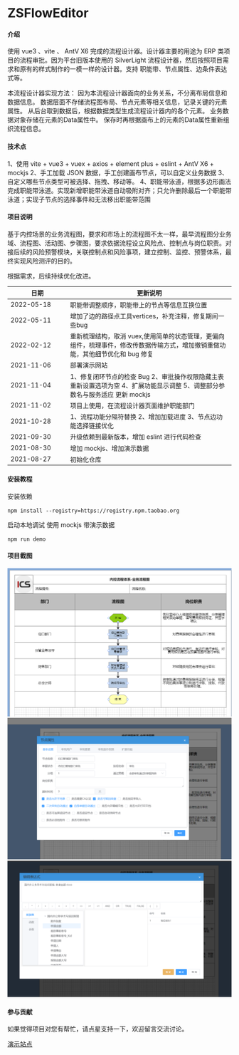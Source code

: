 # ZSFlowEditor

#### 介绍

使用 vue3 、vite 、 AntV X6 完成的流程设计器。设计器主要的用途为 ERP 类项目的流程审批。因为平台旧版本使用的 SilverLight 流程设计器，然后按照项目需求和原有的样式制作的一模一样的设计器。支持 职能带、节点属性、边条件表达式等。

本流程设计器实现方法：
因为本流程设计器面向的业务关系，不分离布局信息和数据信息。
数据层面不存储流程图布局、节点元素等相关信息，记录关键的元素属性。
从后台取到数据后，根据数据类型生成流程设计器内的各个元素。
业务数据对象存储在元素的Data属性中。
保存时再根据画布上的元素的Data属性重新组织流程信息。
#### 技术点

1、使用 vite + vue3 + vuex + axios + element plus + eslint + AntV X6 + mockjs
2、手工加载 JSON 数据，手工创建画布节点，可以自定义业务数据
3、自定义哪些节点类型可被选择、拖拽、移动等。
4、职能带泳道，根据多边形画法完成职能带泳道。实现新增职能带泳道自动吸附对齐；只允许删除最后一个职能带泳道；实现子节点的选择事件和无法移出职能带范围

#### 项目说明

基于内控场景的业务流程图，要求和市场上的流程图不太一样，最早流程图分业务域、流程图、活动图、步骤图，要求依据流程设立风险点、控制点与岗位职责。对接后续的风险预警模块，关联控制点和风险事项，建立控制、监控、预警体系，最终实现风险测评的目的。

根据需求，后续持续优化改进。
<style> table th:first-of-type { width: 120px; } </style>
| 日期| 更新说明                                                                      |
|---|---------------------------------------------------------------------------|
| 2022-05-18 | 职能带调整顺序，职能带上的节点等信息互换位置                                                    |
| 2022-05-11 | 增加了边的路径点工具vertices，补充注释，修复期间一些bug                                         |
| 2022-02-12 | 重新梳理结构，取消 vuex,使用简单的状态管理，更偏向组件，梳理事件，修改传数据传输方式，增加撤销重做功能，其他细节优化和 bug 修复     |
| 2021-11-06 | 部署演示网站                                                                    |
| 2021-11-04 | 1、修复闭环节点的检查 Bug 2、审批操作权限隐藏主表 重新设置选项为空 4、扩展功能显示调整 5、调整部分参数名与服务适应 更新 mockjs |
| 2021-11-02 | 项目上使用，在流程设计器页面维护职能部门                                                      |
| 2021-10-28 | 1、流程功能分隔符替换 2、增加加载进度 3、节点边功能选择链接优化                                        |
| 2021-09-30 | 升级依赖到最新版本，增加 eslint 进行代码检查                                                |
| 2021-08-30 | 增加 mockjs、增加演示数据                                                          |
| 2021-08-27 | 初始化仓库                                                                     |

#### 安装教程

安装依赖

```shell
npm install --registry=https://registry.npm.taobao.org
```

启动本地调试 使用 mockjs 带演示数据

```shell
npm run demo
```

#### 项目截图

![Image text](./images/1.png)
![Image text](./images/2.png)
![Image text](./images/3.png)

#### 参与贡献

如果觉得项目对您有帮忙，请点星支持一下，欢迎留言交流讨论。

[演示站点](http://flow.qyuit.com)
